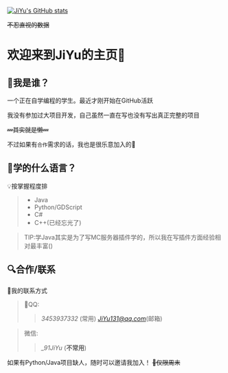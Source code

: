 [![JiYu's GitHub stats](https://github-readme-stats.vercel.app/api?username=JiYu131)](https://github.com/anuraghazra/github-readme-stats)

~~不忍直视的数据~~

# 欢迎来到JiYu的主页👋

## 👀我是谁？

一个正在自学编程的学生。最近才刚开始在GitHub活跃

我没有参加过大项目开发，自己虽然一直在写也没有写出真正完整的项目

~~💤其实就是懒💤~~

不过如果有`合作`需求的话，我也是很乐意加入的💪

## 📝学的什么语言？

💡按掌握程度排
> * Java
> * Python/GDScript
> * C#
> * C++(已经忘光了)

> TIP:学Java其实是为了写MC服务器插件学的，所以我在写插件方面经验相对最丰富()

## 🔍合作/联系

📱我的联系方式

> 🐧QQ:
> > *3453937332* (常用)
> > *JiYu131@qq.com*(邮箱)

> 微信: 
> > *_91JiYu* (__不常用__)

如果有Python/Java项目缺人，随时可以邀请我加入！
~~📖仅限周末~~

